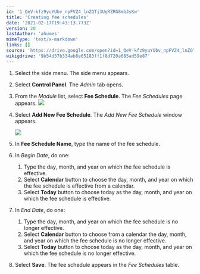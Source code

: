 ```yaml
---
id: '1_QeV-kfz9yuYUbv_npFVZ4_lnZQTj3UgRZRG8mbJsKw'
title: 'Creating fee schedules'
date: '2021-02-17T19:43:13.773Z'
version: 20
lastAuthor: 'ahumes'
mimeType: 'text/x-markdown'
links: []
source: 'https://drive.google.com/open?id=1_QeV-kfz9yuYUbv_npFVZ4_lnZQTj3UgRZRG8mbJsKw'
wikigdrive: '9b54d57b334ab6e65183ff1f8d720a685ad59e87'
---
```

1. Select the side menu. The side menu appears.
2. Select <strong>Control Panel</strong>. The <em>Admin</em> tab opens.
3. From the <em>Module</em> list, select <strong>Fee Schedule</strong>. The <em>Fee Schedules</em> page appears.
    ![](../creating-fee-schedules.assets/36b38315b0c61269cee9bc07376ad7d7.png)
4. Select <strong>Add New Fee Schedule</strong>. The <em>Add New Fee Schedule</em> window appears. 

    ![](../creating-fee-schedules.assets/7292545162935220ef55147bb951630b.png)
5. In <strong>Fee Schedule Name</strong>, type the name of the fee schedule.
6. In <em>Begin Date</em>, do one:
    1. Type the day, month, and year on which the fee schedule is effective.
    2. Select <strong>Calendar</strong> button to choose the day, month, and year on which the fee schedule is effective from a calendar.
    3. Select <strong>Today</strong> button to choose today as the day, month, and year on which the fee schedule is effective.
7. In <em>End Date</em>, do one:
    1. Type the day, month, and year on which the fee schedule is no longer effective.
    2. Select <strong>Calendar</strong> button to choose from a calendar the day, month, and year on which the fee schedule is no longer effective.
    3. Select <strong>Today</strong> button to choose today as the day, month, and year on which the fee schedule is no longer effective.
8. Select <strong>Save</strong>. The fee schedule appears in the <em>Fee Schedules</em> table.
